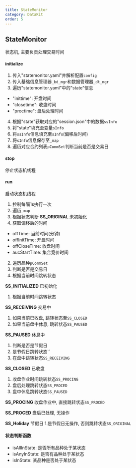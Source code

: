```yaml
---
title: StateMonitor
category: DataKit
order: 5
---
```


## StateMonitor
状态机, 主要负责处理交易时间

#### initialize
1. 传入"statemonitor.yaml"并解析配置`config`
2. 传入基础信息管理器`_bd_mgr`和数据管理器`_dt_mgr`
3. 遍历"statemonitor.yaml"中的"state"信息
- "inittime": 开盘时间
- "closetime": 收盘时间
- "proctime": 盘后处理时间
4. 根据"state"获取对应的"session.json"中的数据`ssInfo`
5. 将"state"填充至变量`sInfo`
6. 将`ssInfo`信息填充至`sInfo`(偏移后时间)
7. 将`sInfo`信息保存至`_map`
8. 遍历对应合约列表`pCommSet`判断当前是否是交易日

#### stop
停止状态机线程

#### run
启动状态机线程
1. 控制每隔1s执行一次
2. 遍历`_map`
3. 根据状态判断
**SS_ORIGINAL**
未初始化
1. 获取偏移后的时间
- offTime: 当前时间(分钟)
- offInitTime: 开盘时间
- offCloseTime: 收盘时间
- aucStartTime: 集合竞价时间
2. 遍历品种`pCommSet`
3. 判断是否是交易日
4. 根据当前时间跳转状态

**SS_INITIALIZED**
已初始化
1. 根据当前时间跳转状态

**SS_RECEIVING**
交易中
1. 如果当前已收盘, 跳转状态至`SS_CLOSED`
2. 如果当前盘中休息, 跳转状态`SS_PAUSED`

**SS_PAUSED**
休息中
1. 判断是否是节假日
2. 是节假日跳转状态``
3. 在盘中跳转状态`SS_RECEIVING`

**SS_CLOSED**
已收盘
1. 收盘作业时间跳转状态`SS_PROCING`
2. 盘后处理跳转状态`SS_PROCED`
3. 盘中休息跳转状态`SS_PAUSED`

**SS_PROCING**
收盘作业中, 直接跳转状态`SS_PROCED`

**SS_PROCED**
盘后已处理, 无操作

**SS_Holiday**
节假日
1.是节假日无操作, 否则跳转状态`SS_ORIGINAL`

#### 状态判断函数
- isAllInState: 是否所有品种处于某状态
- isAnyInState: 是否有品种处于某状态
- isInState: 某品种是否处于某状态
